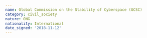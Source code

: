```yaml
---
name: Global Commission on the Stability of Cyberspace (GCSC)
category: civil_society
nature: ONG
nationality: International
date_signed: '2018-11-12'
---
```

    